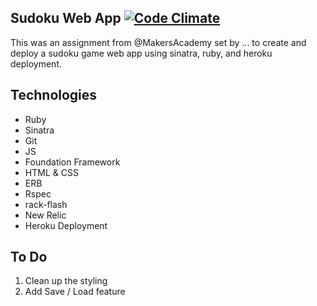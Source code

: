 Sudoku Web App  [![Code Climate](https://codeclimate.com/github/stoked/sudoku.png)](https://codeclimate.com/github/stoked/sudoku)
-------------
This was an assignment from @MakersAcademy set by ... to create and deploy a sudoku game web app using sinatra, ruby, and heroku deployment.


Technologies
-------------
* Ruby
* Sinatra
* Git
* JS
* Foundation Framework
* HTML & CSS
* ERB
* Rspec
* rack-flash
* New Relic
* Heroku Deployment

To Do
-----
1. Clean up the styling
2. Add Save / Load feature

